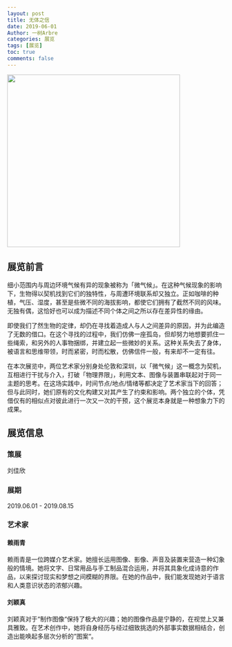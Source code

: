 ```yaml
---
layout: post
title: 无体之信 
date: 2019-06-01
Author: 一树Arbre
categories: 展览
tags: [展览]
toc: true
comments: false
--- 
```


<img src="https://s2.loli.net/2022/09/02/NIe8A9RJcDZB7oz.jpg" width="400px" />


## 展览前言

细小范围内与周边环境气候有异的现象被称为「微气候」。在这种气候现象的影响下，生物得以契机找到它们的独特性，与周遭环境联系却又独立。正如咖啡的种植，气压、湿度，甚至是些微不同的海拔影响，都使它们拥有了截然不同的风味。无独有偶，这恰好也可以成为描述不同个体之间之所以存在差异性的缘由。

即使我们了然生物的定律，却仍在寻找着造成人与人之间差异的原因，并为此编造了无数的借口。在这个寻找的过程中，我们仿佛一座孤岛，但却努力地想要抓住一些绳索，和另外的人事物捆绑，并建立起一些微妙的关系。这种关系失去了身体，被语言和思维带领，时而紧密，时而松散，仿佛信件一般，有来却不一定有往。

在本次展览中，两位艺术家分别身处伦敦和深圳，以「微气候」这一概念为契机，互相进行干扰与介入，打破「物理界限」，利用文本、图像与装置串联起对于同一主题的思考。在这场实践中，时间节点/地点/情绪等都决定了艺术家当下的回答；但与此同时，她们原有的文化构建又对其产生了约束和影响。两个独立的个体，凭借仅有的相似点对彼此进行一次又一次的干预，这个展览本身就是一种想象力下的成果。

## 展览信息

### 策展

刘佳欣

### 展期

2019.06.01 - 2019.08.15

### 艺术家

#### 赖雨青 
赖雨青是一位跨媒介艺术家。她擅长运用图像、影像、声音及装置来营造一种幻象般的情境。她将文字、日常用品与手工制品混合运用，并将其具象化成诗意的作品，以来探讨现实和梦想之间模糊的界限。在她的作品中，我们能发现她对于语言和人类意识状态的浓郁兴趣。

#### 刘颖真 
刘颖真对于“制作图像“保持了极大的兴趣；她的图像作品是宁静的，在视觉上又兼具雅致。在艺术创作中，她将自身经历与经过细致挑选的外部事实数据相结合，创造出能唤起多层次分析的”图案“。
